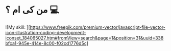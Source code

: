 # من کی ام ؟ 💻
![My skill: ][https://www.freepik.com/premium-vector/javascript-file-vector-icon-illustration-coding-development-iconset_184065027.htm#fromView=search&page=1&position=31&uuid=338bfca1-945e-414e-8c00-f02cd1776d5c]
